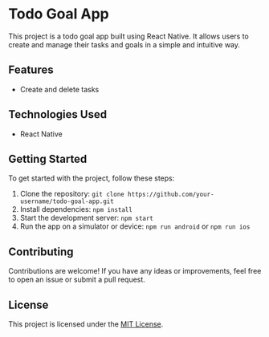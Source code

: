 # Todo Goal App

This project is a todo goal app built using React Native. It allows users to create and manage their tasks and goals in a simple and intuitive way.

## Features

- Create and delete tasks

## Technologies Used

- React Native

## Getting Started

To get started with the project, follow these steps:

1. Clone the repository: `git clone https://github.com/your-username/todo-goal-app.git`
2. Install dependencies: `npm install`
3. Start the development server: `npm start`
4. Run the app on a simulator or device: `npm run android` or `npm run ios`


## Contributing

Contributions are welcome! If you have any ideas or improvements, feel free to open an issue or submit a pull request.

## License

This project is licensed under the [MIT License](https://opensource.org/licenses/MIT).
